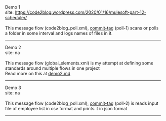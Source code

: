 
Demo 1  <br>
	site: https://code2blog.wordpress.com/2020/01/16/mulesoft-part-12-scheduler/  <br>
  <br>
This message flow (code2blog_poll.xml),
	<a href='../notes-commit_tags.txt'>commit-tag</a> (poll-1)
scans or polls a folder in some interval and logs names of files in it. <br>

- - - - - - - - - - - - - - - - - - - - - - - - - - - - - - 

Demo 2  <br>
	site: na  <br>
	<br>
This message flow (global_elements.xml) is my attempt at defining some standards around multiple flows in one project  <br>
Read more on this at <a href="./doc/demo2.md">demo2.md</a>

- - - - - - - - - - - - - - - - - - - - - - - - - - - - - - 

Demo 3  <br>
	site: na  <br>
	<br>
This message flow (code2blog_poll.xml), 
	<a href='../notes-commit_tags.txt'>commit-tag</a> (poll-2)
 is reads input file of employee list in csv format and prints it in json format  <br>

- - - - - - - - - - - - - - - - - - - - - - - - - - - - - - 
